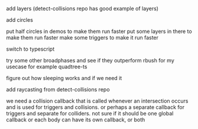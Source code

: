 add layers (detect-collisions repo has good example of layers)

add circles

put half circles in demos to make them run faster
put some layers in there to make them run faster
make some triggers to make it run faster

switch to typescript

try some other broadphases and see if they outperform rbush for my usecase for example quadtree-ts

figure out how sleeping works and if we need it

add raycasting from detect-collisions repo

we need a collision callback that is called whenever an intersection occurs and is used for triggers and collisions. or perhaps a separate callback for triggers and separate for colliders. not sure if it should be one global callback or each body can have its own callback, or both